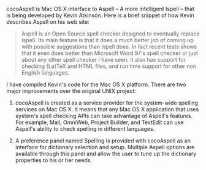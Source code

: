 cocoAspell is Mac OS X interface to Aspell – A more intelligent Ispell – that is being developed by Kevin Atkinson. Here is a brief snippet of how Kevin describes Aspell on his web site:

> Aspell is an Open Source spell checker designed to eventually replace Ispell. Its main feature is that it does a much better job of coming up with possible suggestions than Ispell does. In fact recent tests shows that it even does better than Microsoft Word 97's spell checker or just about any other spell checker I have seen. It also has support for checking (La)TeX and HTML files, and run time support for other non English languages.

I have compiled Kevin's code for the Mac OS X platform. There are two major improvements over the original UNIX project:

1. cocoAspell is created as a service provider for the system-wide spelling services on Mac OS X. It means that any Mac OS X application that uses system's spell checking APIs can take advantage of Aspell's features. For example, Mail, OmniWeb, Project Builder, and TextEdit can use Aspell's ability to check spelling in different languages.

2. A preference panel named Spelling is provided with cocoAspell as an interface for dictionary selection and setup. Multiple Aspell options are available through this panel and allow the user to tune up the dictionary properties to his or her needs.
